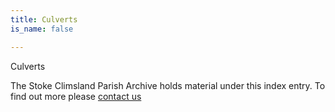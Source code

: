 ```yaml
---
title: Culverts
is_name: false

---
```


Culverts


The Stoke Climsland Parish Archive holds material under this index entry. To find out more please [contact us](/contact/)
